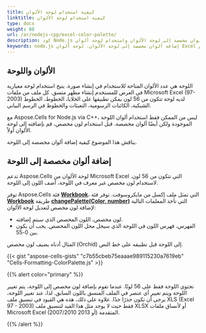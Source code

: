 ```yaml
---  
title: كيفية استخدام لوحة الألوان
linktitle: كيفية استخدام لوحة الألوان  
type: docs  
weight: 80  
url: /ar/nodejs-cpp/excel-color-palette/  
description: كود Node.js لإضافة ألوان مخصصة إلى لوحة الألوان واستخدام لوحة ألوان Excel مع Aspose.Cells for Node.js via C++.  
keywords: node.js إضافة ألوان مخصصة إلى لوحة الألوان، لوحة ألوان Excel برمجياً باستخدام Node.js، كيفية استخدام لوحة الألوان في المصنف برمجياً، كيف تستخدم لوحة الألوان في Excel باستخدام Node.js  
---  
```


## **الألوان واللوحة**  

اللوحة هي عدد الألوان المتاحة للاستخدام في إنشاء صورة. يتيح استخدام لوحة معيارية في العرض للمستخدم إنشاء مظهر متسق. كل ملف من ملفات Microsoft Excel (97-2003) لديه لوحة تتكون من 56 لون يمكن تطبيقها على الخلايا، الخطوط، الخطوط الشبكية، الكائنات الرسومية، التعبئات والخطوط في الرسم البياني.  

مع Aspose.Cells for Node.js via C++، ليس من الممكن فقط استخدام ألوان اللوحة الموجودة ولكن أيضًا ألوان مخصصة. قبل استخدام لون مخصص، قم بإضافته إلى لوحة الألوان أولاً.  

يناقش هذا الموضوع كيفية إضافة ألوان مخصصة إلى اللوحة.  

## **إضافة ألوان مخصصة إلى اللوحة**  

تدعم Aspose.Cells لوحة الألوان من Microsoft Excel التي تتكون من 56 لون. لاستخدام لون مخصص غير معرف في اللوحة، أضف اللون إلى اللوحة.  

توفر Aspose.Cells فئة [**Workbook**](https://reference.aspose.com/cells/nodejs-cpp/workbook/)، التي تمثل ملف إكسل من مايكروسوفت. توفر فئة [**Workbook**](https://reference.aspose.com/cells/nodejs-cpp/workbook/) طريقة [**changePalette(Color, number)**](https://reference.aspose.com/cells/nodejs-cpp/workbook/#changePalette-color-number-) التي تأخذ المعلمات التالية لإضافة لون مخصص لتعديل لوحة الألوان:  

- لون مخصص، اللون المخصص الذي سيتم إضافته.  
- الفهرس، فهرس اللون في اللوحة الذي سيحل محل اللون المخصص. يجب أن يكون بين 0-55.  

المثال أدناه يضيف لون مخصص (Orchid) إلى اللوحة قبل تطبيقه على خط النص.  

{{< gist "aspose-cells-gists" "c7b55cbeb75eaaae989115230a7619eb" "Cells-Formatting-ColorPalette.js" >}}


{{% alert color="primary" %}}  

تحتوي اللوحة فقط على 56 لونًا. عندما تقوم بإضافة لون مخصص إلى اللوحة، يتم تغيير اللوحة ويتم تغيير أي عنصر في الملف المنسق باللون السابق. لذا، عند تغيير اللوحة، يرجى أن تكون حذرًا جدًا. علاوة على ذلك، هذه هي القيود في تنسيق ملف XLS (Excel 97 - 2003) فقط حيث لا يوجد مثل هذا القيد لتنسيق ملف XLSX أو لأنساق ملفات Microsoft Excel (2007/2010 أو 2013) المتقدمة.  

{{% /alert %}}  

